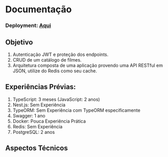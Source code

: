 Documentação
===========================

### Deployment: [Aqui](https://mks-backend-challenge.onrender.com/)

Objetivo
---------------

1. Autenticação JWT e proteção dos endpoints.
2. CRUD de um catálogo de filmes.
3. Arquitetura composta de uma aplicação provendo uma API RESTful em JSON, utilize do Redis como seu cache.

Experiências Prévias:
---------------

1. TypeScript: 3 meses (JavaScript: 2 anos)
2. Nest.js: Sem Experiência
3. TypeORM: Sem Experiência com TypeORM especificamente
4. Swagger: 1 ano
5. Docker: Pouca Experiência Prática
6. Redis: Sem Experiência
7. PostgreSQL: 2 anos

Aspectos Técnicos
---------------


